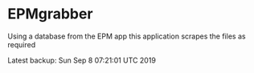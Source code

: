 # EPMgrabber
Using a database from the EPM app this application scrapes the files as required


Latest backup: Sun Sep 8 07:21:01 UTC 2019

